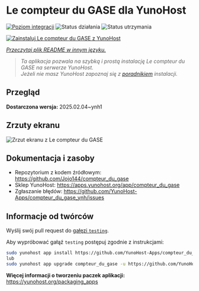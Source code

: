 <!--
To README zostało automatycznie wygenerowane przez <https://github.com/YunoHost/apps/tree/master/tools/readme_generator>
Nie powinno być ono edytowane ręcznie.
-->

# Le compteur du GASE dla YunoHost

[![Poziom integracji](https://apps.yunohost.org/badge/integration/compteur_du_gase)](https://ci-apps.yunohost.org/ci/apps/compteur_du_gase/)
![Status działania](https://apps.yunohost.org/badge/state/compteur_du_gase)
![Status utrzymania](https://apps.yunohost.org/badge/maintained/compteur_du_gase)

[![Zainstaluj Le compteur du GASE z YunoHost](https://install-app.yunohost.org/install-with-yunohost.svg)](https://install-app.yunohost.org/?app=compteur_du_gase)

*[Przeczytaj plik README w innym języku.](./ALL_README.md)*

> *Ta aplikacja pozwala na szybką i prostą instalację Le compteur du GASE na serwerze YunoHost.*  
> *Jeżeli nie masz YunoHost zapoznaj się z [poradnikiem](https://yunohost.org/install) instalacji.*

## Przegląd



**Dostarczona wersja:** 2025.02.04~ynh1

## Zrzuty ekranu

![Zrzut ekranu z Le compteur du GASE](./doc/screenshots/Screenshot_2021-12-26_Le-compteur-du-GASE.png)

## Dokumentacja i zasoby

- Repozytorium z kodem źródłowym: <https://github.com/Jojo144/compteur_du_gase>
- Sklep YunoHost: <https://apps.yunohost.org/app/compteur_du_gase>
- Zgłaszanie błędów: <https://github.com/YunoHost-Apps/compteur_du_gase_ynh/issues>

## Informacje od twórców

Wyślij swój pull request do [gałęzi `testing`](https://github.com/YunoHost-Apps/compteur_du_gase_ynh/tree/testing).

Aby wypróbować gałąź `testing` postępuj zgodnie z instrukcjami:

```bash
sudo yunohost app install https://github.com/YunoHost-Apps/compteur_du_gase_ynh/tree/testing --debug
lub
sudo yunohost app upgrade compteur_du_gase -u https://github.com/YunoHost-Apps/compteur_du_gase_ynh/tree/testing --debug
```

**Więcej informacji o tworzeniu paczek aplikacji:** <https://yunohost.org/packaging_apps>
